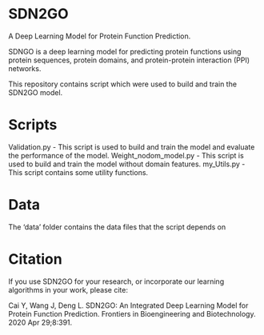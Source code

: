 # SDN2GO
A Deep Learning Model for Protein Function Prediction.

SDNGO is a deep learning model for predicting protein functions using protein sequences, protein domains, and protein-protein interaction (PPI) networks.

This repository contains script which were used to build and train the SDN2GO model.

# Scripts
Validation.py - This script is used to build and train the model and evaluate the performance of the model.
Weight_nodom_model.py - This script is used to build and train the model without domain features.
my_Utils.py - This script contains some utility functions.

# Data

The ‘data’ folder contains the data files that the script depends on


# Citation

If you use SDN2GO for your research, or incorporate our learning algorithms in your work, please cite:

Cai Y, Wang J, Deng L. SDN2GO: An Integrated Deep Learning Model for Protein Function Prediction. Frontiers in Bioengineering and Biotechnology. 2020 Apr 29;8:391.
